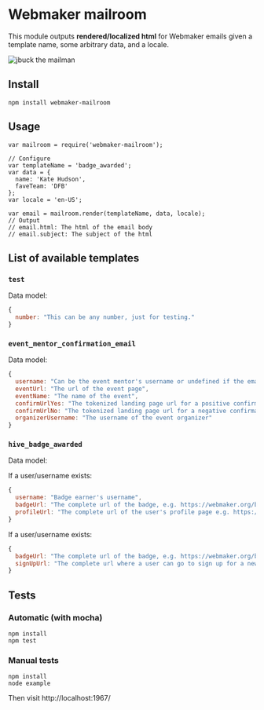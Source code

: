 # Webmaker mailroom

This module outputs **rendered/localized html** for Webmaker emails given a template name, some arbitrary data, and a locale.

![jbuck the mailman](jbuckmail.png)

## Install
```
npm install webmaker-mailroom
```

## Usage
```
var mailroom = require('webmaker-mailroom');

// Configure
var templateName = 'badge_awarded';
var data = {
  name: 'Kate Hudson',
  faveTeam: 'DFB'
};
var locale = 'en-US';

var email = mailroom.render(templateName, data, locale);
// Output
// email.html: The html of the email body
// email.subject: The subject of the html
```
## List of available templates

### `test`
Data model:
```js
{
  number: "This can be any number, just for testing."
}
```

### `event_mentor_confirmation_email`
Data model:
```js
{
  username: "Can be the event mentor's username or undefined if the email is not associated with a username",
  eventUrl: "The url of the event page",
  eventName: "The name of the event",
  confirmUrlYes: "The tokenized landing page url for a positive confirmation",
  confirmUrlNo: "The tokenized landing page url for a negative confirmation",
  organizerUsername: "The username of the event organizer"
}
```

### `hive_badge_awarded`
Data model:

If a user/username exists:
```js
{
  username: "Badge earner's username",
  badgeUrl: "The complete url of the badge, e.g. https://webmaker.org/badges/hive-community-member",
  profileUrl: "The complete url of the user's profile page e.g. https://webmaker.org/user/user123"
}
```

If a user/username exists:
```js
{
  badgeUrl: "The complete url of the badge, e.g. https://webmaker.org/badges/hive-community-member",
  signUpUrl: "The complete url where a user can go to sign up for a new badge"
}
```

## Tests

### Automatic (with mocha)

```
npm install
npm test
```
### Manual tests

```
npm install
node example
```
Then visit http://localhost:1967/<template name> in your browser.

## Adding a new email template

1. If your email event is called "Awesome Event", create an html file in `templates/` called `awesome_event.html`
2. Refer to the [nunjucks templating docs](http://mozilla.github.io/nunjucks/templating.html) for how to add templated data.
3. Add strings to `locale/en_US/strings.json`. In the template, you should use the syntax `{{ 'key-name' | gettext }}`
4. Add a subject to `locale/en_US/strings.json`. The key should be `subject_<template name>`.
5. Add some test data to `test/mock-data.js`. You should format your test data as an array of test data sets, commenting each one if necessary.
6. Manually test your template by running `npm example`. If your html file was `templates/awesome_event.html`, you would navigate to `http://localhost:1967/awesome_event` in your browser.
7. Add automatic tests for your template to `test/test.js` and run `npm test`.
8. Update the 'List of available templates' section in `README.md`  with the event name and data model.

